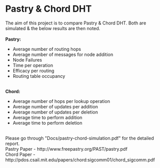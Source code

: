 Pastry & Chord DHT
===============

The aim of this project is to compare Pastry & Chord DHT. Both are simulated & the below results are then noted.
<br><br>
<b>Pastry:</b><br>
<ul>
	<li>Average number of routing hops</li>
	<li>Average number of messages for node addition</li>
	<li>Node Failures</li>
	<li>Time per operation</li>
	<li>Efficacy per routing</li>
	<li>Routing table occupancy</li>
</ul>	
<br>
<b>Chord:</b><br>
<ul>
	<li>Average number of hops per lookup operation</li>
	<li>Average number of updates per addition</li>
	<li>Average number of updates per deletion</li>
	<li>Average time to perform addition</li>
	<li>Average time to perform deletion</li>
</ul>
<br>
Please go through "Docs/pastry-chord-simulation.pdf" for the detailed report.<br>
Pastry Paper - http://www.freepastry.org/PAST/pastry.pdf<br>
Chord Paper - http://pdos.csail.mit.edu/papers/chord:sigcomm01/chord_sigcomm.pdf
